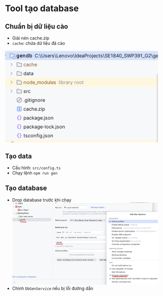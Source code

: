 # Tool tạo database

## Chuẩn bị dữ liệu cào
- Giải nén cache.zip
- `cache`: chứa dữ liệu đã cào

![](./img/1.png)

## Tạo data
- Cấu hình: `src/config.ts`
- Chạy lệnh `npm run gen`

## Tạo database
- Drop database trước khi chạy
![](./img/2.png)
- Chỉnh `DbGenService` nếu bị lỗi đường dẫn